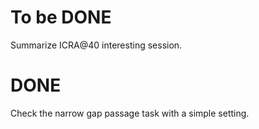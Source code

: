 # To be DONE
Summarize ICRA@40 interesting session.

# DONE
Check the narrow gap passage task with a simple setting. 
